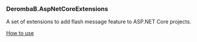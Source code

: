 ### DerombaB.AspNetCoreExtensions

A set of extensions to add flash message feature to ASP.NET Core projects.

[How to use](https://github.com/dbissari/AspNetCore.FlashExtensions/blob/develop/DerombaB.AspNetCore.FlashExtensions/README.md)
